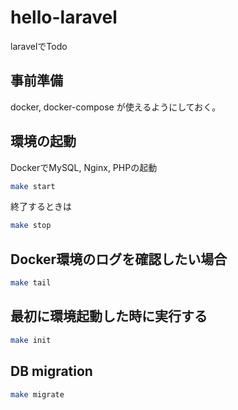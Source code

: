 # hello-laravel

laravelでTodo

## 事前準備

docker, docker-compose が使えるようにしておく。

## 環境の起動

DockerでMySQL, Nginx, PHPの起動

```sh
make start
```

終了するときは

```sh
make stop
```

## Docker環境のログを確認したい場合

```sh
make tail
```

## 最初に環境起動した時に実行する

```sh
make init
```

## DB migration

```sh
make migrate
```
